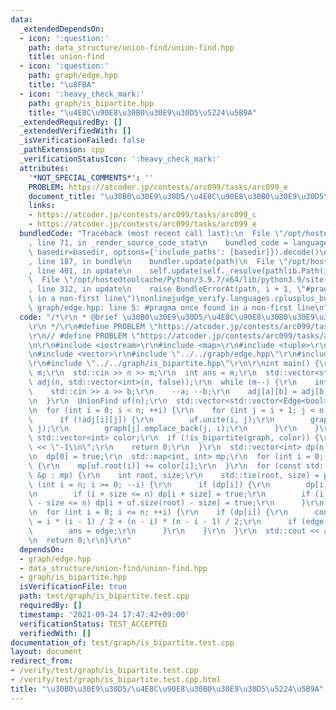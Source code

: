 ```yaml
---
data:
  _extendedDependsOn:
  - icon: ':question:'
    path: data_structure/union-find/union-find.hpp
    title: union-find
  - icon: ':question:'
    path: graph/edge.hpp
    title: "\u8FBA"
  - icon: ':heavy_check_mark:'
    path: graph/is_bipartite.hpp
    title: "\u4E8C\u90E8\u30B0\u30E9\u30D5\u5224\u5B9A"
  _extendedRequiredBy: []
  _extendedVerifiedWith: []
  _isVerificationFailed: false
  _pathExtension: cpp
  _verificationStatusIcon: ':heavy_check_mark:'
  attributes:
    '*NOT_SPECIAL_COMMENTS*': ''
    PROBLEM: https://atcoder.jp/contests/arc099/tasks/arc099_e
    document_title: "\u30B0\u30E9\u30D5/\u4E8C\u90E8\u30B0\u30E9\u30D5\u5224\u5B9A"
    links:
    - https://atcoder.jp/contests/arc099/tasks/arc099_c
    - https://atcoder.jp/contests/arc099/tasks/arc099_e
  bundledCode: "Traceback (most recent call last):\n  File \"/opt/hostedtoolcache/Python/3.9.7/x64/lib/python3.9/site-packages/onlinejudge_verify/documentation/build.py\"\
    , line 71, in _render_source_code_stat\n    bundled_code = language.bundle(stat.path,\
    \ basedir=basedir, options={'include_paths': [basedir]}).decode()\n  File \"/opt/hostedtoolcache/Python/3.9.7/x64/lib/python3.9/site-packages/onlinejudge_verify/languages/cplusplus.py\"\
    , line 187, in bundle\n    bundler.update(path)\n  File \"/opt/hostedtoolcache/Python/3.9.7/x64/lib/python3.9/site-packages/onlinejudge_verify/languages/cplusplus_bundle.py\"\
    , line 401, in update\n    self.update(self._resolve(pathlib.Path(included), included_from=path))\n\
    \  File \"/opt/hostedtoolcache/Python/3.9.7/x64/lib/python3.9/site-packages/onlinejudge_verify/languages/cplusplus_bundle.py\"\
    , line 312, in update\n    raise BundleErrorAt(path, i + 1, \"#pragma once found\
    \ in a non-first line\")\nonlinejudge_verify.languages.cplusplus_bundle.BundleErrorAt:\
    \ graph/edge.hpp: line 5: #pragma once found in a non-first line\n"
  code: "/*\r\n * @brief \u30B0\u30E9\u30D5/\u4E8C\u90E8\u30B0\u30E9\u30D5\u5224\u5B9A\
    \r\n */\r\n#define PROBLEM \"https://atcoder.jp/contests/arc099/tasks/arc099_e\"\
    \r\n// #define PROBLEM \"https://atcoder.jp/contests/arc099/tasks/arc099_c\"\r\
    \n\r\n#include <iostream>\r\n#include <map>\r\n#include <tuple>\r\n#include <utility>\r\
    \n#include <vector>\r\n#include \"../../graph/edge.hpp\"\r\n#include \"../../data_structure/union-find/union-find.hpp\"\
    \r\n#include \"../../graph/is_bipartite.hpp\"\r\n\r\nint main() {\r\n  int n,\
    \ m;\r\n  std::cin >> n >> m;\r\n  int ans = m;\r\n  std::vector<std::vector<int>>\
    \ adj(n, std::vector<int>(n, false));\r\n  while (m--) {\r\n    int a, b;\r\n\
    \    std::cin >> a >> b;\r\n    --a; --b;\r\n    adj[a][b] = adj[b][a] = true;\r\
    \n  }\r\n  UnionFind uf(n);\r\n  std::vector<std::vector<Edge<bool>>> graph(n);\r\
    \n  for (int i = 0; i < n; ++i) {\r\n    for (int j = i + 1; j < n; ++j) {\r\n\
    \      if (!adj[i][j]) {\r\n        uf.unite(i, j);\r\n        graph[i].emplace_back(i,\
    \ j);\r\n        graph[j].emplace_back(j, i);\r\n      }\r\n    }\r\n  }\r\n \
    \ std::vector<int> color;\r\n  if (!is_bipartite(graph, color)) {\r\n    std::cout\
    \ << \"-1\\n\";\r\n    return 0;\r\n  }\r\n  std::vector<int> dp(n + 1, false);\r\
    \n  dp[0] = true;\r\n  std::map<int, int> mp;\r\n  for (int i = 0; i < n; ++i)\
    \ {\r\n    mp[uf.root(i)] += color[i];\r\n  }\r\n  for (const std::pair<int, int>\
    \ &p : mp) {\r\n    int root, size;\r\n    std::tie(root, size) = p;\r\n    for\
    \ (int i = n; i >= 0; --i) {\r\n      if (dp[i]) {\r\n        dp[i] = false;\r\
    \n        if (i + size <= n) dp[i + size] = true;\r\n        if (i + uf.size(root)\
    \ - size <= n) dp[i + uf.size(root) - size] = true;\r\n      }\r\n    }\r\n  }\r\
    \n  for (int i = 0; i <= n; ++i) {\r\n    if (dp[i]) {\r\n      const int edge\
    \ = i * (i - 1) / 2 + (n - i) * (n - i - 1) / 2;\r\n      if (edge < ans) {\r\n\
    \        ans = edge;\r\n      }\r\n    }\r\n  }\r\n  std::cout << ans << '\\n';\r\
    \n  return 0;\r\n}\r\n"
  dependsOn:
  - graph/edge.hpp
  - data_structure/union-find/union-find.hpp
  - graph/is_bipartite.hpp
  isVerificationFile: true
  path: test/graph/is_bipartite.test.cpp
  requiredBy: []
  timestamp: '2021-09-24 17:47:42+09:00'
  verificationStatus: TEST_ACCEPTED
  verifiedWith: []
documentation_of: test/graph/is_bipartite.test.cpp
layout: document
redirect_from:
- /verify/test/graph/is_bipartite.test.cpp
- /verify/test/graph/is_bipartite.test.cpp.html
title: "\u30B0\u30E9\u30D5/\u4E8C\u90E8\u30B0\u30E9\u30D5\u5224\u5B9A"
---
```

